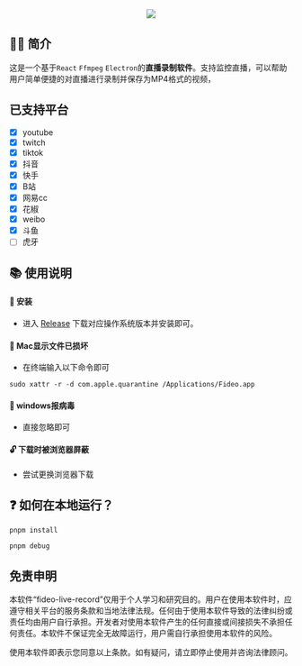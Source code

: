 <div align=center>
<img  src="https://raw.githubusercontent.com/chenfan0/fideo-live-record/main/src/renderer/src/assets/images/light/logo.png" />
</div>

## ✋🏻 简介
这是一个基于`React` `Ffmpeg` `Electron`的**直播录制软件**。支持监控直播，可以帮助用户简单便捷的对直播进行录制并保存为MP4格式的视频，

## 已支持平台
- [x] youtube
- [x] twitch
- [x] tiktok
- [x] 抖音
- [x] 快手
- [x] B站
- [x] 网易cc
- [x] 花椒
- [x] weibo
- [x] 斗鱼
- [ ] 虎牙

## 📚 使用说明
#### 🔧 安装
- 进入 [Release](https://github.com/chenfan0/fideo-live-record/releases) 下载对应操作系统版本并安装即可。
#### 🔨 Mac显示文件已损坏
- 在终端输入以下命令即可
```shell
sudo xattr -r -d com.apple.quarantine /Applications/Fideo.app
```
#### 💉 windows报病毒
- 直接忽略即可

#### 🔓 下载时被浏览器屏蔽
- 尝试更换浏览器下载

## ❓ 如何在本地运行？
```shell
pnpm install
```
```shell
pnpm debug
```

## 免责申明
本软件“fideo-live-record”仅用于个人学习和研究目的。用户在使用本软件时，应遵守相关平台的服务条款和当地法律法规。任何由于使用本软件导致的法律纠纷或责任均由用户自行承担。开发者对使用本软件产生的任何直接或间接损失不承担任何责任。本软件不保证完全无故障运行，用户需自行承担使用本软件的风险。

使用本软件即表示您同意以上条款。如有疑问，请立即停止使用并咨询法律顾问。
